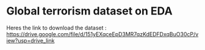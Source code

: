 # Global terrorism dataset on EDA
Heres the link to download the dataset : https://drive.google.com/file/d/151yEXqceEpD3MR7qzKdEDFDxqBuO30cP/view?usp=drive_link
